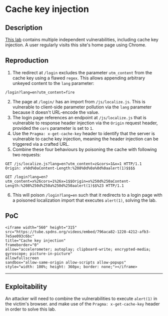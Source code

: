 # Cache key injection

## Description

[This lab](https://portswigger.net/web-security/web-cache-poisoning/exploiting-implementation-flaws/lab-web-cache-poisoning-cache-key-injection) contains multiple independent vulnerabilities, including cache key injection. A user regularly visits this site's home page using Chrome. 

## Reproduction

1. The redirect at `/login` excludes the parameter `utm_content` from the cache key using a flawed `regex`. This allows appending arbitrary unkeyed content to the `lang` parameter:

```text
/login?lang=en?utm_content=fire
```

2. The page at `/login/` has an import from `/js/localize.js`. This is vulnerable to client-side parameter pollution via the `lang` parameter because it doesn't URL-encode the value.
3. The login page references an endpoint at `/js/localize.js` that is vulnerable to response header injection via the `Origin` request header, provided the `cors` parameter is set to `1`.
4. Use the `Pragma: x-get-cache-key` header to identify that the server is vulnerable to cache key injection, meaning the header injection can be triggered via a crafted URL.
5. Combine these four behaviours by poisoning the cache with following two requests:

```text
GET /js/localize.js?lang=en?utm_content=z&cors=1&x=1 HTTP/1.1
Origin: x%0d%0aContent-Length:%208%0d%0a%0d%0aalert(1)$$$$
```

```text
GET /login?lang=en?utm_content=x%26cors=1%26x=1$$Origin=x%250d%250aContent-Length:%208%250d%250a%250d%250aalert(1)$$%23 HTTP/1.1
```

6. This will poison `/login?lang=en` such that it redirects to a login page with a poisoned localization import that executes `alert(1)`, solving the lab.

## PoC

```{raw} html
<iframe width="560" height="315"
src="https://tube.spdns.org/videos/embed/796aca82-1228-4212-afb3-7e5ae093c6bc"
title="Cache key injection"
frameborder="0"
allow="accelerometer; autoplay; clipboard-write; encrypted-media; gyroscope; picture-in-picture"
allowfullscreen
sandbox="allow-same-origin allow-scripts allow-popups"
style="width: 100%; height: 360px; border: none;"></iframe>
```

----

## Exploitability

An attacker will need to combine the vulnerabilities to execute `alert(1)` in the victim's browser. and make use of the `Pragma: x-get-cache-key` header in order to solve this lab. 
